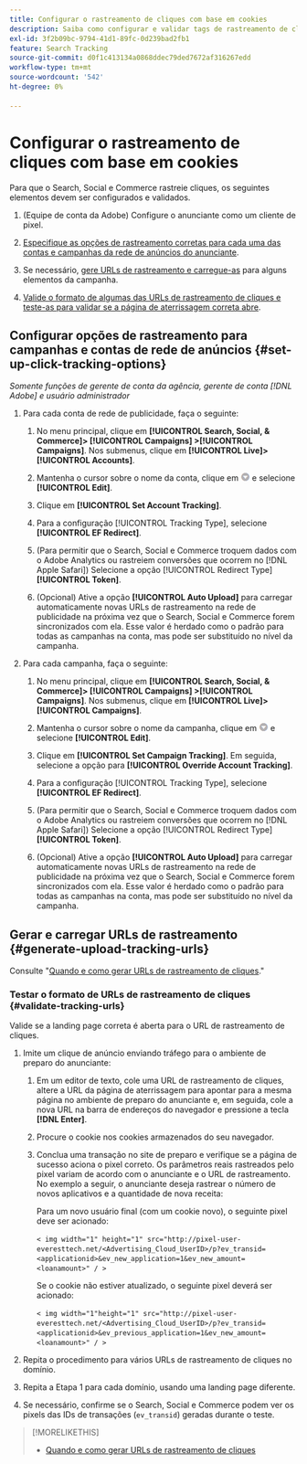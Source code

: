 ```yaml
---
title: Configurar o rastreamento de cliques com base em cookies
description: Saiba como configurar e validar tags de rastreamento de cliques.
exl-id: 3f2b09bc-9794-41d1-89fc-0d239bad2fb1
feature: Search Tracking
source-git-commit: d0f1c413134a0868ddec79ded7672af316267edd
workflow-type: tm+mt
source-wordcount: '542'
ht-degree: 0%

---
```


# Configurar o rastreamento de cliques com base em cookies

Para que o Search, Social e Commerce rastreie cliques, os seguintes elementos devem ser configurados e validados.

1. (Equipe de conta da Adobe) Configure o anunciante como um cliente de pixel.

1. [Especifique as opções de rastreamento corretas para cada uma das contas e campanhas da rede de anúncios do anunciante](#set-up-click-tracking-options).

1. Se necessário, [gere URLs de rastreamento e carregue-as](#generate-upload-tracking-urls) para alguns elementos da campanha.

1. [Valide o formato de algumas das URLs de rastreamento de cliques e teste-as para validar se a página de aterrissagem correta abre](#validate-tracking-urls).

## Configurar opções de rastreamento para campanhas e contas de rede de anúncios {#set-up-click-tracking-options}

*Somente funções de gerente de conta da agência, gerente de conta [!DNL Adobe] e usuário administrador*

1. Para cada conta de rede de publicidade, faça o seguinte:

   1. No menu principal, clique em **[!UICONTROL Search, Social, & Commerce]> [!UICONTROL Campaigns] >[!UICONTROL Campaigns]**. Nos submenus, clique em **[!UICONTROL Live]>[!UICONTROL Accounts]**.

   1. Mantenha o cursor sobre o nome da conta, clique em ![Ícone do menu](/help/search-social-commerce/assets/arrow-dropdown-menu.png "Ícone do menu") e selecione **[!UICONTROL Edit]**.

   1. Clique em **[!UICONTROL Set Account Tracking]**.

   1. Para a configuração [!UICONTROL Tracking Type], selecione **[!UICONTROL EF Redirect]**.

   1. (Para permitir que o Search, Social e Commerce troquem dados com o Adobe Analytics ou rastreiem conversões que ocorrem no [!DNL Apple Safari]) Selecione a opção [!UICONTROL Redirect Type] **[!UICONTROL Token]**.

   1. (Opcional) Ative a opção **[!UICONTROL Auto Upload]** para carregar automaticamente novas URLs de rastreamento na rede de publicidade na próxima vez que o Search, Social e Commerce forem sincronizados com ela. Esse valor é herdado como o padrão para todas as campanhas na conta, mas pode ser substituído no nível da campanha.

1. Para cada campanha, faça o seguinte:

   1. No menu principal, clique em **[!UICONTROL Search, Social, & Commerce]> [!UICONTROL Campaigns] >[!UICONTROL Campaigns]**. Nos submenus, clique em **[!UICONTROL Live]>[!UICONTROL Campaigns]**.

   1. Mantenha o cursor sobre o nome da campanha, clique em ![Ícone do menu](/help/search-social-commerce/assets/arrow-dropdown-menu.png "Ícone do menu") e selecione **[!UICONTROL Edit]**.

   1. Clique em **[!UICONTROL Set Campaign Tracking]**. Em seguida, selecione a opção para **[!UICONTROL Override Account Tracking]**.

   1. Para a configuração [!UICONTROL Tracking Type], selecione **[!UICONTROL EF Redirect]**.

   1. (Para permitir que o Search, Social e Commerce troquem dados com o Adobe Analytics ou rastreiem conversões que ocorrem no [!DNL Apple Safari]) Selecione a opção [!UICONTROL Redirect Type] **[!UICONTROL Token]**.

   1. (Opcional) Ative a opção **[!UICONTROL Auto Upload]** para carregar automaticamente novas URLs de rastreamento na rede de publicidade na próxima vez que o Search, Social e Commerce forem sincronizados com ela. Esse valor é herdado como o padrão para todas as campanhas na conta, mas pode ser substituído no nível da campanha.

## Gerar e carregar URLs de rastreamento {#generate-upload-tracking-urls}

Consulte &quot;[Quando e como gerar URLs de rastreamento de cliques](/help/search-social-commerce/tracking/click-tracking-ways-to-generate.md).&quot;

### Testar o formato de URLs de rastreamento de cliques {#validate-tracking-urls}

Valide se a landing page correta é aberta para o URL de rastreamento de cliques.

1. Imite um clique de anúncio enviando tráfego para o ambiente de preparo do anunciante:

   1. Em um editor de texto, cole uma URL de rastreamento de cliques, altere a URL da página de aterrissagem para apontar para a mesma página no ambiente de preparo do anunciante e, em seguida, cole a nova URL na barra de endereços do navegador e pressione a tecla **[!DNL Enter]**.

   1. Procure o cookie nos cookies armazenados do seu navegador.

   1. Conclua uma transação no site de preparo e verifique se a página de sucesso aciona o pixel correto. Os parâmetros reais rastreados pelo pixel variam de acordo com o anunciante e o URL de rastreamento. No exemplo a seguir, o anunciante deseja rastrear o número de novos aplicativos e a quantidade de nova receita:

      Para um novo usuário final (com um cookie novo), o seguinte pixel deve ser acionado:

      `< img width="1" height="1" src="http://pixel-user-everesttech.net/<Advertising_Cloud_UserID>/p?ev_transid=<applicationid>&ev_new_application=1&ev_new_amount=<loanamount>" / >`

      Se o cookie não estiver atualizado, o seguinte pixel deverá ser acionado:

      `< img width="1"height="1" src="http://pixel-user-everesttech.net/<Advertising_Cloud_UserID>/p?ev_transid=<applicationid>&ev_previous_application=1&ev_new_amount=<loanamount>" / >`


1. Repita o procedimento para vários URLs de rastreamento de cliques no domínio.

1. Repita a Etapa 1 para cada domínio, usando uma landing page diferente.

1. Se necessário, confirme se o Search, Social e Commerce podem ver os pixels das IDs de transações (`ev_transid`) geradas durante o teste.

>[!MORELIKETHIS]
>
>* [Quando e como gerar URLs de rastreamento de cliques](/help/search-social-commerce/tracking/click-tracking-ways-to-generate.md)
